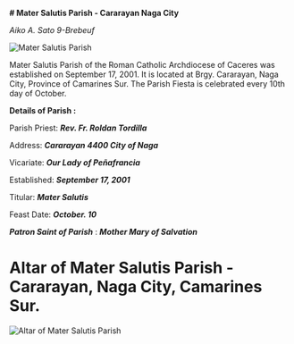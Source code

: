 **# Mater Salutis Parish - Cararayan Naga City**

*Aiko A. Sato 9-Brebeuf*

![Mater Salutis Parish](https://blogger.googleusercontent.com/img/b/R29vZ2xl/AVvXsEhZlZkApqdpryiwPj9EATKbZrNOaURNat_C2ACNYBOYdbQN0xP-YEPVvKOHZLQ3OgmW08Pqo28rKbXRyzP6q0K73YKvdSqST_aMehXdcRzYys3YVC2gRqi7oKDxanDkLiH439FzhKPcNQfJw0P3aRU0F8CmRSZBIBALCkQggWzk9FoINaRcbgsKUHAlow/s580/Mater%20Salutis%20Parish%20-%20Cararayan,%20Naga%20City,%20Camarines%20Sur.jpg)

Mater Salutis Parish of the Roman Catholic Archdiocese of Caceres was established on September 17, 2001. It is located at Brgy. Cararayan, Naga City, Province of Camarines Sur. The Parish Fiesta is celebrated every 10th day of October.

**Details of Parish :**

Parish Priest: **_Rev. Fr. Roldan Tordilla_**


Address: **_Cararayan 4400 City of Naga_**


Vicariate: **_Our Lady of Peñafrancia_**


Established: **_September 17, 2001_**


Titular: **_Mater Salutis_**


Feast Date: **_October. 10_**



 **_Patron Saint of Parish_** : **_Mother Mary of Salvation_**






# Altar of Mater Salutis Parish - Cararayan, Naga City, Camarines Sur. 


![Altar of Mater Salutis Parish](https://blogger.googleusercontent.com/img/b/R29vZ2xl/AVvXsEjH68R-E1aYZdcwsvxlDtGUnBGfhHLc839hgipocJqdJxKVG-SLVZhqT3HOsNVUxf8gvbvFsxHyn1Rqs6-dlUZgTSZulUMCg56mUuEzWx08bqBET9Ed1s7ROdYRUdjDN0EezhzTuwCR9hFF-4j6GE3Oo7BWT5K93rP8q9aOeRKr6HghvGmdKtdvrv-trw/w320-h187/Mater%20Salutis%20Parish%20-%20Cararayan,%20Naga%20City,%20Camarines%20Sur%20-%20Altar.png)

